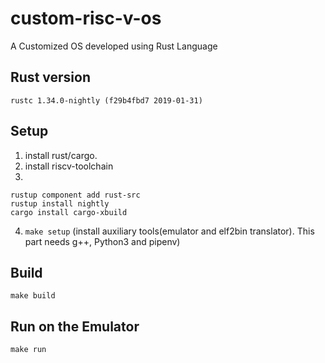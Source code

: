 # custom-risc-v-os

A Customized OS developed using Rust Language

## Rust version

```
rustc 1.34.0-nightly (f29b4fbd7 2019-01-31)
```

## Setup

1. install rust/cargo.
2. install riscv-toolchain
3.

```
rustup component add rust-src
rustup install nightly
cargo install cargo-xbuild
```

4. `make setup` (install auxiliary tools(emulator and elf2bin translator). This part needs g++, Python3 and pipenv)


## Build

```
make build
```

## Run on the Emulator

```
make run
```

